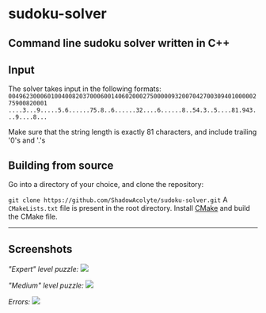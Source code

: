 # sudoku-solver
 Command line sudoku solver written in C++
---
## Input
 The solver takes input in the following formats:
 ```004962300060100400820370006001406020002750000093200704270030940100000275900820001```
 ```....3...9.....5.6......75.8..6......32....6......8..54.3..5....81.943...9....8...```

 Make sure that the string length is exactly 81 characters, and include trailing '0's and '.'s

## Building from source
 Go into a directory of your choice, and clone the repository:

 ```git clone https://github.com/ShadowAcolyte/sudoku-solver.git```
 A `CMakeLists.txt` file is present in the root directory. Install [CMake](https://cmake.org/download/) and build the CMake file.

---
## Screenshots
 *"Expert" level puzzle:*
 ![](img/Screenshot_vscode.png)

 *"Medium" level puzzle:*
 ![](img/Screenshot_cmd_1.png)

 *Errors:*
 ![](img/Screenshot_cmd_2.png)
